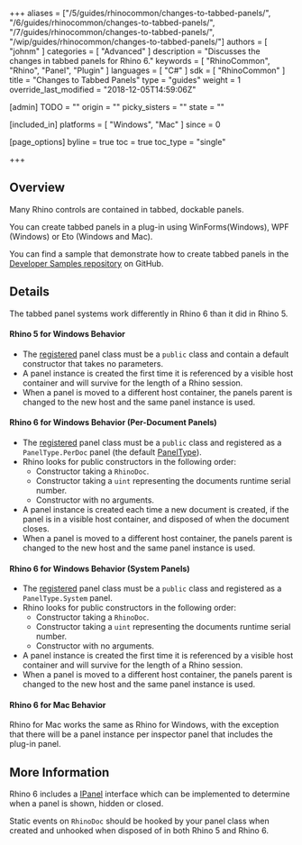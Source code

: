 +++
aliases = ["/5/guides/rhinocommon/changes-to-tabbed-panels/", "/6/guides/rhinocommon/changes-to-tabbed-panels/", "/7/guides/rhinocommon/changes-to-tabbed-panels/", "/wip/guides/rhinocommon/changes-to-tabbed-panels/"]
authors = [ "johnm" ]
categories = [ "Advanced" ]
description = "Discusses the changes in tabbed panels for Rhino 6."
keywords = [ "RhinoCommon", "Rhino", "Panel", "Plugin" ]
languages = [ "C#" ]
sdk = [ "RhinoCommon" ]
title = "Changes to Tabbed Panels"
type = "guides"
weight = 1
override_last_modified = "2018-12-05T14:59:06Z"

[admin]
TODO = ""
origin = ""
picky_sisters = ""
state = ""

[included_in]
platforms = [ "Windows", "Mac" ]
since = 0

[page_options]
byline = true
toc = true
toc_type = "single"

+++


## Overview

Many Rhino controls are contained in tabbed, dockable panels. 

You can create tabbed panels in a plug-in using WinForms(Windows), WPF (Windows) or Eto (Windows and Mac).

You can find a sample that demonstrate how to create tabbed panels in the [Developer Samples repository](https://github.com/mcneel/rhino-developer-samples) on GitHub.

## Details

The tabbed panel systems work differently in Rhino 6 than it did in Rhino 5.

#### Rhino 5 for Windows Behavior

- The [registered](https://developer.rhino3d.com/api/RhinoCommon/html/M_Rhino_UI_Panels_RegisterPanel.htm)  panel class must be a ```public``` class and contain a default constructor that takes no parameters.
- A panel instance is created the first time it is referenced by a visible host container and will survive for the length of a Rhino session.
- When a panel is moved to a different host container, the panels parent is changed to the new host and the same panel instance is used.

#### Rhino 6 for Windows Behavior (Per-Document Panels)

- The [registered](https://developer.rhino3d.com/api/RhinoCommon/html/M_Rhino_UI_Panels_RegisterPanel_1.htm) panel class must be a ```public``` class and registered as a ```PanelType.PerDoc``` panel (the default [PanelType](https://developer.rhino3d.com/api/RhinoCommon/html/T_Rhino_UI_PanelType.htm)).
- Rhino looks for public constructors in the following order:
  - Constructor taking a ```RhinoDoc```.
  - Constructor taking a ```uint``` representing the documents runtime serial number.
  - Constructor with no arguments.
- A panel instance is created each time a new document is created, if the panel is in a visible host container, and disposed of when the document closes.
- When a panel is moved to a different host container, the panels parent is changed to the new host and the same panel instance is used.

#### Rhino 6 for Windows Behavior (System Panels)

- The [registered](https://developer.rhino3d.com/api/RhinoCommon/html/M_Rhino_UI_Panels_RegisterPanel_1.htm) panel class must be a ```public``` class and registered as a ```PanelType.System``` panel.
- Rhino looks for public constructors in the following order:
  - Constructor taking a ```RhinoDoc```.
  - Constructor taking a ```uint``` representing the documents runtime serial number.
  - Constructor with no arguments.
- A panel instance is created the first time it is referenced by a visible host container and will survive for the length of a Rhino session.
- When a panel is moved to a different host container, the panels parent is changed to the new host and the same panel instance is used.

#### Rhino 6 for Mac Behavior

Rhino for Mac works the same as Rhino for Windows, with the exception that there will be a panel instance per inspector panel that includes the plug-in panel.

## More Information

Rhino 6 includes a [IPanel](https://developer.rhino3d.com/api/RhinoCommon/html/T_Rhino_UI_IPanel.htm) interface which can be implemented to determine when a panel is shown, hidden or closed.

Static events on ```RhinoDoc``` should be hooked by your panel class when created and unhooked when disposed of in both Rhino 5 and Rhino 6.


